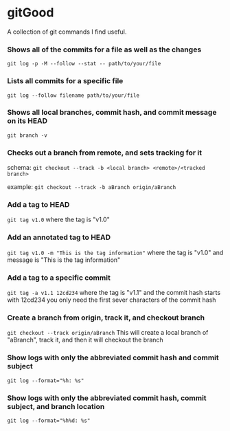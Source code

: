 # gitGood
A collection of git commands I find useful.

### Shows all of the commits for a file as well as the changes
`git log -p -M --follow --stat -- path/to/your/file`

### Lists all commits for a specific file
`git log --follow filename path/to/your/file`

### Shows all local branches, commit hash, and commit message on its HEAD
`git branch -v`

### Checks out a branch from remote, and sets tracking for it
schema:
`git checkout --track -b <local branch> <remote>/<tracked branch>`

example:
`git checkout --track -b aBranch origin/aBranch`

### Add a tag to HEAD
`git tag v1.0`
where the tag is "v1.0"

### Add an annotated tag to HEAD
`git tag v1.0 -m "This is the tag information"`
where the tag is "v1.0" and message is "This is the tag information"

### Add a tag to a specific commit
`git tag -a v1.1 12cd234`
where the tag is "v1.1" and the commit hash starts with 12cd234
you only need the first sever characters of the commit hash

### Create a branch from origin, track it, and checkout branch
`git checkout --track origin/aBranch`
This will create a local branch of "aBranch", track it, and then it will
checkout the branch

### Show logs with only the abbreviated commit hash and commit subject
`git log --format="%h: %s"`

### Show logs with only the abbreviated commit hash, commit subject, and branch location
`git log --format="%h%d: %s"`
